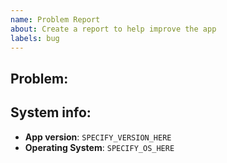 ```yaml
---
name: Problem Report
about: Create a report to help improve the app
labels: bug
---
```

<!-- 
NOTE: If you want all your issues / feature requests to have higher priority,
consider joining our community on Patreon: https://patreon.com/sigma_file_manager
-->

## Problem:



## System info:
- **App version**: `SPECIFY_VERSION_HERE` <!-- for example: 1.0.0 -->
- **Operating System**: `SPECIFY_OS_HERE` <!-- for example: x64 | Windows 10 -->
